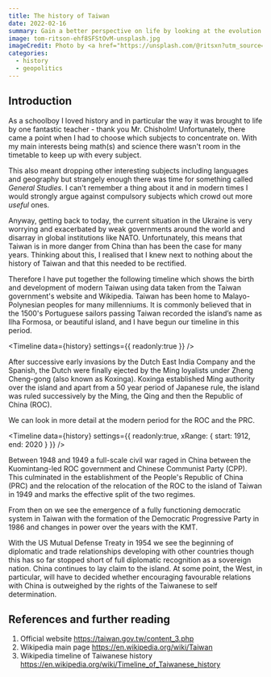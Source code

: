 ```yaml
---
title: The history of Taiwan
date: 2022-02-16
summary: Gain a better perspective on life by looking at the evolution of life against  the geologic time scale going back over 4 billion years.
image: tom-ritson-ehf8SFStOvM-unsplash.jpg
imageCredit: Photo by <a href="https://unsplash.com/@ritsxn?utm_source=unsplash&utm_medium=referral&utm_content=creditCopyText">Tom Ritson</a> on <a href="https://unsplash.com/s/photos/taiwan-culture?utm_source=unsplash&utm_medium=referral&utm_content=creditCopyText">Unsplash</a>
categories: 
  - history
  - geopolitics
---
```



<script context="module">
    import Utils from "$lib/Utils.js"
    export const load = async ({ fetch }) => {
        return {
            props: {
                history: await Utils.fetchDataset( fetch, 'history-of-taiwan'), 
            }
        }
    }
</script>


<script>
    import Timeline from '$lib/components/Timeline.svelte'
    export let history
</script>


## Introduction

As a schoolboy I loved history and in particular the way it was brought to life by one fantastic teacher - thank you Mr. Chisholm! Unfortunately, there came a point when I had to choose which subjects to concentrate on. With my main interests being math(s) and science there wasn't room in the timetable to keep up with every subject. 

This also meant dropping other interesting subjects including languages and geography but strangely enough there was time for something called *General Studies*. I can't remember a thing about it and in modern times I would strongly argue against compulsory subjects which crowd out more *useful* ones.

Anyway, getting back to today, the current situation in the Ukraine is very worrying and exacerbated by weak governments around the world and disarray in  global institutions like NATO. Unfortunately, this means that Taiwan is in more danger from China than has been the case for many years. Thinking about this, I realised that I knew next to nothing about the history of Taiwan and that this needed to be rectified.

Therefore I have put together the following timeline which shows the birth and development of modern Taiwan using data taken from the Taiwan government's website and Wikipedia. Taiwan has been home to Malayo-Polynesian peoples for many millenniums. It is commonly believed that in the 1500's Portuguese sailors passing Taiwan recorded the island’s name as Ilha Formosa, or beautiful island, and I have begun our timeline in this period.

<Timeline 
    data={history}
    settings={{
        readonly:true
    }}
/>

After successive early invasions by the Dutch East India Company and the Spanish, the Dutch were finally ejected by the Ming loyalists under Zheng Cheng-gong (also known as Koxinga). Koxinga established Ming authority over the island and apart from a 50 year period of Japanese rule, the island was ruled successively by the Ming, the Qing and then the Republic of China (ROC).

We can look in more detail at the modern period for the ROC and the PRC.

<Timeline 
    data={history}
    settings={{
        readonly:true,
        xRange: {
            start: 1912,
            end: 2020
        }
    }}
/>

Between 1948 and 1949 a full-scale civil war raged in China between the Kuomintang-led ROC government and Chinese Communist Party (CPP). This culminated in the establishment of the People's Republic of China (PRC) and the relocation of the relocation of the ROC to the island of Taiwan in 1949 and marks the effective split of the two regimes.

From then on we see the emergence of a fully functioning democratic system in Taiwan with the formation of the Democratic Progressive Party in 1986 and changes in power over the years with the KMT. 

With the US Mutual Defense Treaty in 1954 we see the beginning of diplomatic and trade relationships developing with other countries though this has so far stopped short of full diplomatic recognition as a sovereign nation. China continues to lay claim to the island. At some point, the West, in particular, will have to decided whether encouraging favourable relations with China is outweighed by the rights of the Taiwanese to self determination.


## References and further reading

1. Official website https://taiwan.gov.tw/content_3.php
2. Wikipedia main page https://en.wikipedia.org/wiki/Taiwan
3. Wikipedia timeline of Taiwanese history https://en.wikipedia.org/wiki/Timeline_of_Taiwanese_history


